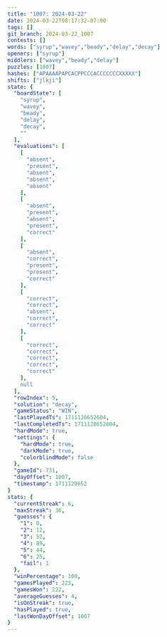 ```yaml
---
title: "1007: 2024-03-22"
date: 2024-03-22T08:17:32-07:00
tags: []
git_branch: 2024-03-22_1007
contests: []
words: ["syrup","wavey","beady","delay","decay"]
openers: ["syrup"]
middlers: ["wavey","beady","delay"]
puzzles: [1007]
hashes: ["APAAAAPAPCACPPCCCACCCCCCCXXXXX"]
shifts: ["jlkji"]
state: {
  "boardState": [
    "syrup",
    "wavey",
    "beady",
    "delay",
    "decay",
    ""
  ],
  "evaluations": [
    [
      "absent",
      "present",
      "absent",
      "absent",
      "absent"
    ],
    [
      "absent",
      "present",
      "absent",
      "present",
      "correct"
    ],
    [
      "absent",
      "correct",
      "present",
      "present",
      "correct"
    ],
    [
      "correct",
      "correct",
      "absent",
      "correct",
      "correct"
    ],
    [
      "correct",
      "correct",
      "correct",
      "correct",
      "correct"
    ],
    null
  ],
  "rowIndex": 5,
  "solution": "decay",
  "gameStatus": "WIN",
  "lastPlayedTs": 1711120652604,
  "lastCompletedTs": 1711120652604,
  "hardMode": true,
  "settings": {
    "hardMode": true,
    "darkMode": true,
    "colorblindMode": false
  },
  "gameId": 731,
  "dayOffset": 1007,
  "timestamp": 1711120652
}
stats: {
  "currentStreak": 6,
  "maxStreak": 36,
  "guesses": {
    "1": 0,
    "2": 12,
    "3": 52,
    "4": 89,
    "5": 44,
    "6": 25,
    "fail": 1
  },
  "winPercentage": 100,
  "gamesPlayed": 223,
  "gamesWon": 222,
  "averageGuesses": 4,
  "isOnStreak": true,
  "hasPlayed": true,
  "lastWonDayOffset": 1007
}
---
```

<!-- more -->
